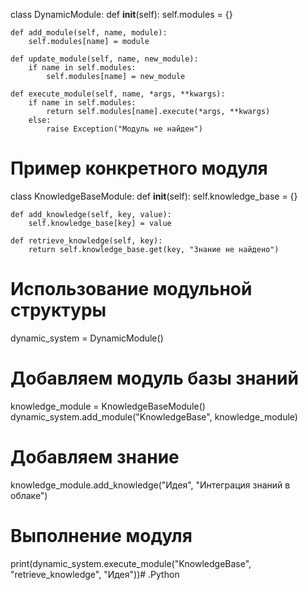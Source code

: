 class DynamicModule:
    def __init__(self):
        self.modules = {}

    def add_module(self, name, module):
        self.modules[name] = module

    def update_module(self, name, new_module):
        if name in self.modules:
            self.modules[name] = new_module

    def execute_module(self, name, *args, **kwargs):
        if name in self.modules:
            return self.modules[name].execute(*args, **kwargs)
        else:
            raise Exception("Модуль не найден")

# Пример конкретного модуля
class KnowledgeBaseModule:
    def __init__(self):
        self.knowledge_base = {}

    def add_knowledge(self, key, value):
        self.knowledge_base[key] = value

    def retrieve_knowledge(self, key):
        return self.knowledge_base.get(key, "Знание не найдено")

# Использование модульной структуры
dynamic_system = DynamicModule()

# Добавляем модуль базы знаний
knowledge_module = KnowledgeBaseModule()
dynamic_system.add_module("KnowledgeBase", knowledge_module)

# Добавляем знание
knowledge_module.add_knowledge("Идея", "Интеграция знаний в облаке")

# Выполнение модуля
print(dynamic_system.execute_module("KnowledgeBase", "retrieve_knowledge", "Идея"))# .Python
